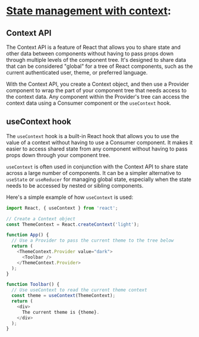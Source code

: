 # [State management with context](https://www.theodinproject.com/lessons/node-path-react-new-managing-state-with-the-context-api): 

## Context API

The Context API is a feature of React that allows you to share state and other data between components without having to pass props down through multiple levels of the component tree. It's designed to share data that can be considered "global" for a tree of React components, such as the current authenticated user, theme, or preferred language.

With the Context API, you create a Context object, and then use a Provider component to wrap the part of your component tree that needs access to the context data. Any component within the Provider's tree can access the context data using a Consumer component or the `useContext` hook.

## useContext hook

The `useContext` hook is a built-in React hook that allows you to use the value of a context without having to use a Consumer component. It makes it easier to access shared state from any component without having to pass props down through your component tree.

`useContext` is often used in conjunction with the Context API to share state across a large number of components. It can be a simpler alternative to `useState` or `useReducer` for managing global state, especially when the state needs to be accessed by nested or sibling components.

Here's a simple example of how `useContext` is used:

```javascript
import React, { useContext } from 'react';

// Create a Context object
const ThemeContext = React.createContext('light');

function App() {
  // Use a Provider to pass the current theme to the tree below
  return (
    <ThemeContext.Provider value="dark">
      <Toolbar />
    </ThemeContext.Provider>
  );
}

function Toolbar() {
  // Use useContext to read the current theme context
  const theme = useContext(ThemeContext);
  return (
    <div>
      The current theme is {theme}.
    </div>
  );
}
```